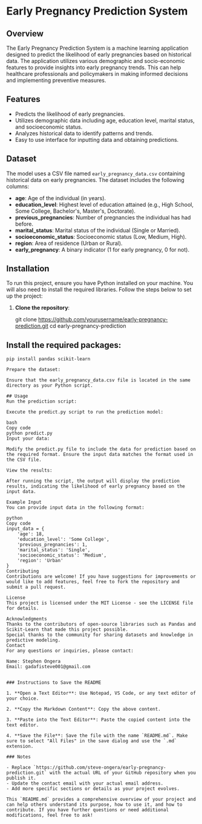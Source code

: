 # Early Pregnancy Prediction System

## Overview

The Early Pregnancy Prediction System is a machine learning application designed to predict the likelihood of early pregnancies based on historical data. The application utilizes various demographic and socio-economic features to provide insights into early pregnancy trends. This can help healthcare professionals and policymakers in making informed decisions and implementing preventive measures.

## Features

- Predicts the likelihood of early pregnancies.
- Utilizes demographic data including age, education level, marital status, and socioeconomic status.
- Analyzes historical data to identify patterns and trends.
- Easy to use interface for inputting data and obtaining predictions.

## Dataset

The model uses a CSV file named `early_pregnancy_data.csv` containing historical data on early pregnancies. The dataset includes the following columns:

- **age**: Age of the individual (in years).
- **education_level**: Highest level of education attained (e.g., High School, Some College, Bachelor's, Master's, Doctorate).
- **previous_pregnancies**: Number of pregnancies the individual has had before.
- **marital_status**: Marital status of the individual (Single or Married).
- **socioeconomic_status**: Socioeconomic status (Low, Medium, High).
- **region**: Area of residence (Urban or Rural).
- **early_pregnancy**: A binary indicator (1 for early pregnancy, 0 for not).

## Installation

To run this project, ensure you have Python installed on your machine. You will also need to install the required libraries. Follow the steps below to set up the project:

1. **Clone the repository**:

   git clone https://github.com/yourusername/early-pregnancy-prediction.git
   cd early-pregnancy-prediction 



## Install the required packages:

```
pip install pandas scikit-learn 

Prepare the dataset:

Ensure that the early_pregnancy_data.csv file is located in the same directory as your Python script.

## Usage
Run the prediction script:

Execute the predict.py script to run the prediction model:

bash
Copy code
python predict.py
Input your data:

Modify the predict.py file to include the data for prediction based on the required format. Ensure the input data matches the format used in the CSV file.

View the results:

After running the script, the output will display the prediction results, indicating the likelihood of early pregnancy based on the input data.

Example Input
You can provide input data in the following format:

python
Copy code
input_data = {
    'age': 18,
    'education_level': 'Some College',
    'previous_pregnancies': 1,
    'marital_status': 'Single',
    'socioeconomic_status': 'Medium',
    'region': 'Urban'
}
Contributing
Contributions are welcome! If you have suggestions for improvements or would like to add features, feel free to fork the repository and submit a pull request.

License
This project is licensed under the MIT License - see the LICENSE file for details.

Acknowledgments
Thanks to the contributors of open-source libraries such as Pandas and Scikit-Learn that made this project possible.
Special thanks to the community for sharing datasets and knowledge in predictive modeling.
Contact
For any questions or inquiries, please contact:

Name: Stephen Ongera
Email: gadafisteve001@gmail.com


### Instructions to Save the README

1. **Open a Text Editor**: Use Notepad, VS Code, or any text editor of your choice.

2. **Copy the Markdown Content**: Copy the above content.

3. **Paste into the Text Editor**: Paste the copied content into the text editor.

4. **Save the File**: Save the file with the name `README.md`. Make sure to select "All Files" in the save dialog and use the `.md` extension.

### Notes

- Replace `https://github.com/steve-ongera/early-pregnancy-prediction.git` with the actual URL of your GitHub repository when you publish it.
- Update the contact email with your actual email address.
- Add more specific sections or details as your project evolves.

This `README.md` provides a comprehensive overview of your project and can help others understand its purpose, how to use it, and how to contribute. If you have further questions or need additional modifications, feel free to ask!

